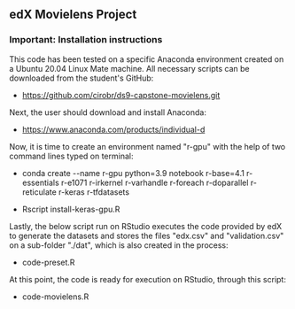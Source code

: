 ## edX Movielens Project

### Important: Installation instructions

This code has been tested on a specific Anaconda environment created on a Ubuntu 20.04 Linux Mate machine. All necessary scripts can be downloaded from the student's GitHub:

* https://github.com/cirobr/ds9-capstone-movielens.git

Next, the user should download and install Anaconda:

* https://www.anaconda.com/products/individual-d

Now, it is time to create an environment named "r-gpu" with the help of two command lines typed on terminal:

* conda create --name r-gpu python=3.9 notebook r-base=4.1 r-essentials r-e1071 r-irkernel r-varhandle r-foreach r-doparallel r-reticulate r-keras r-tfdatasets

* Rscript install-keras-gpu.R

Lastly, the below script run on RStudio executes the code provided by edX to generate the datasets and stores the files "edx.csv" and "validation.csv" on a sub-folder "./dat", which is also created in the process:

* code-preset.R

At this point, the code is ready for execution on RStudio, through this script:

* code-movielens.R
